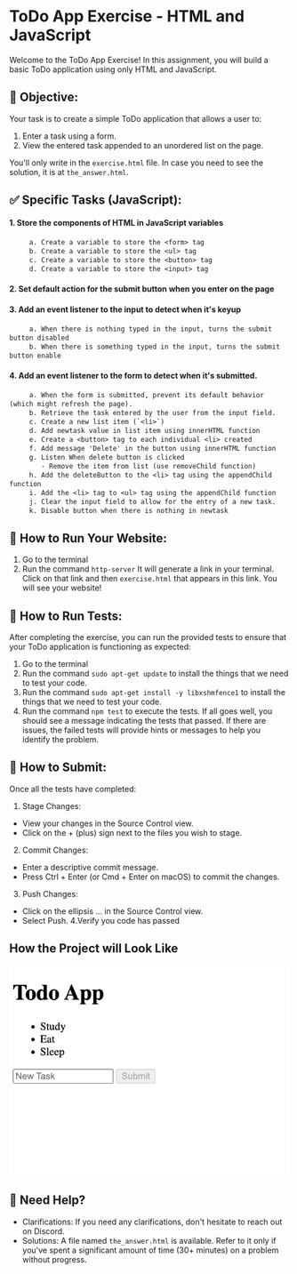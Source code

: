 # ToDo App Exercise - HTML and JavaScript

Welcome to the ToDo App Exercise! In this assignment, you will build a basic ToDo application using only HTML and JavaScript.

## 🎯 Objective:
Your task is to create a simple ToDo application that allows a user to:

1. Enter a task using a form.
2. View the entered task appended to an unordered list on the page.

You'll only write in the `exercise.html` file. 
In case you need to see the solution, it is at `the_answer.html`.

## ✅ Specific Tasks (JavaScript):
#### 1. Store the components of HTML in JavaScript variables
         a. Create a variable to store the <form> tag
         b. Create a variable to store the <ul> tag
         c. Create a variable to store the <button> tag
         d. Create a variable to store the <input> tag

#### 2. Set default action for the submit button when you enter on the page

#### 3. Add an event listener to the input to detect when it's keyup
         a. When there is nothing typed in the input, turns the submit button disabled
         b. When there is something typed in the input, turns the submit button enable
         
#### 4. Add an event listener to the form to detect when it's submitted.
         a. When the form is submitted, prevent its default behavior (which might refresh the page).
         b. Retrieve the task entered by the user from the input field.
         c. Create a new list item (`<li>`) 
         d. Add newtask value in list item using innerHTML function
         e. Create a <button> tag to each individual <li> created
         f. Add message 'Delete' in the button using innerHTML function
         g. Listen When delete button is clicked
            - Remove the item from list (use removeChild function)
         h. Add the deleteButton to the <li> tag using the appendChild function
         i. Add the <li> tag to <ul> tag using the appendChild function
         j. Clear the input field to allow for the entry of a new task.
         k. Disable button when there is nothing in newtask

## 📘 How to Run Your Website:
1. Go to the terminal
2. Run the command `http-server`
   It will generate a link in your terminal. Click on that link and then `exercise.html` that appears in this link.
   You will see your website!

## 🚀 How to Run Tests:
After completing the exercise, you can run the provided tests to ensure that your ToDo application is functioning as expected:
1. Go to the terminal
2. Run the command `sudo apt-get update` to install the things that we need to test your code.
3. Run the command `sudo apt-get install -y libxshmfence1` to install the things that we need to test your code.
4. Run the command `npm test` to execute the tests.
  If all goes well, you should see a message indicating the tests that passed. If there are issues, the failed tests will provide hints or messages to help you identify the problem.

## 🤔 How to Submit:
Once all the tests have completed:
1. Stage Changes:
  - View your changes in the Source Control view.
  - Click on the + (plus) sign next to the files you wish to stage.
2. Commit Changes:
  - Enter a descriptive commit message.
  - Press Ctrl + Enter (or Cmd + Enter on macOS) to commit the changes.
3. Push Changes:
  - Click on the ellipsis ... in the Source Control view.
  - Select Push.
4.Verify you code has passed

## How the Project will Look Like
![Local Image](project.png)

## 🤔 Need Help?
- Clarifications: If you need any clarifications, don't hesitate to reach out on Discord.
- Solutions: A file named `the_answer.html` is available. Refer to it only if you've spent a significant amount of time (30+ minutes) on a problem without progress.
